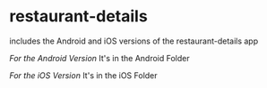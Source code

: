 # restaurant-details

includes the Android and iOS versions of the restaurant-details app

*For the Android Version*
It's in the Android Folder

*For the iOS Version*
It's in the iOS Folder

